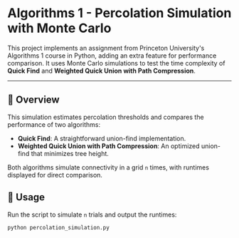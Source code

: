 # Algorithms 1 - Percolation Simulation with Monte Carlo

This project implements an assignment from Princeton University's Algorithms 1 course in Python, adding an extra feature for performance comparison. It uses Monte Carlo simulations to test the time complexity of **Quick Find** and **Weighted Quick Union with Path Compression**.

---

## 📜 Overview

This simulation estimates percolation thresholds and compares the performance of two algorithms:
- **Quick Find**: A straightforward union-find implementation.
- **Weighted Quick Union with Path Compression**: An optimized union-find that minimizes tree height.

Both algorithms simulate connectivity in a grid `n` times, with runtimes displayed for direct comparison.

## 🚀 Usage

Run the script to simulate `n` trials and output the runtimes:
```bash
python percolation_simulation.py

